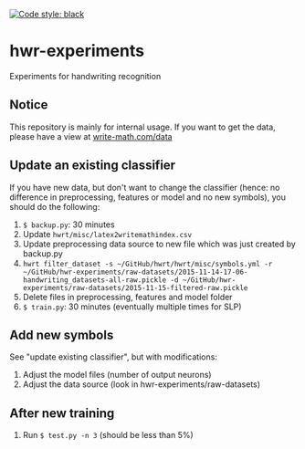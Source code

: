 [![Code style: black](https://img.shields.io/badge/code%20style-black-000000.svg)](https://github.com/psf/black)

hwr-experiments
===============

Experiments for handwriting recognition


## Notice

This repository is mainly for internal usage. If you want to get the data,
please have a view at [write-math.com/data](http://write-math.com/data)


## Update an existing classifier

If you have new data, but don't want to change the classifier (hence: no
difference in preprocessing, features or model and no new symbols), you should
do the following:

1. `$ backup.py`:  30 minutes
2. Update `hwrt/misc/latex2writemathindex.csv`
3. Update preprocessing data source to new file which was just created by
   backup.py
4. `hwrt filter_dataset -s ~/GitHub/hwrt/hwrt/misc/symbols.yml -r ~/GitHub/hwr-experiments/raw-datasets/2015-11-14-17-06-handwriting_datasets-all-raw.pickle -d ~/GitHub/hwr-experiments/raw-datasets/2015-11-15-filtered-raw.pickle`
5. Delete files in preprocessing, features and model folder
6. `$ train.py`: 30 minutes (eventually multiple times for SLP)

## Add new symbols

See "update existing classifier", but with modifications:

1. Adjust the model files (number of output neurons)
2. Adjust the data source (look in hwr-experiments/raw-datasets)

## After new training

1. Run `$ test.py -n 3` (should be less than 5%)
